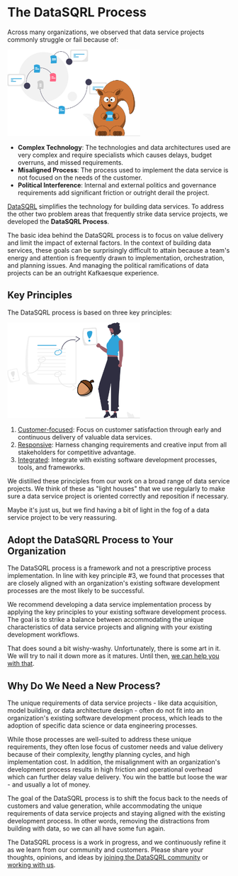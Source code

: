 # The DataSQRL Process

Across many organizations, we observed that data service projects commonly struggle or fail because of:

<img src="/img/generic/undraw_process.svg" alt="DataSQRL Process >" width="300"/>

* **Complex Technology**: The technologies and data architectures used are very complex and require specialists which causes delays, budget overruns, and missed requirements.
* **Misaligned Process**: The process used to implement the data service is not focused on the needs of the customer.
* **Political Interference**: Internal and external politics and governance requirements add significant friction or outright derail the project.

[DataSQRL](/docs/getting-started/concepts/datasqrl) simplifies the technology for building data services. To address the other two problem areas that frequently strike data service projects, we developed the **DataSQRL Process**.

The basic idea behind the DataSQRL process is to focus on value delivery and limit the impact of external factors. In the context of building data services, these goals can be surprisingly difficult to attain because a team's energy and attention is frequently drawn to implementation, orchestration, and planning issues. And managing the political ramifications of data projects can be an outright Kafkaesque experience.

## Key Principles

The DataSQRL process is based on three key principles:

<img src="/img/generic/undraw_key_point.svg" alt="DataSQRL Process Key Principles >" width="300"/>

1. [Customer-focused](./customer-focused): Focus on customer satisfaction through early and continuous delivery of valuable data services.
2. [Responsive](./responsive): Harness changing requirements and creative input from all stakeholders for competitive advantage.
3. [Integrated](./integrated): Integrate with existing software development processes, tools, and frameworks.

We distilled these principles from our work on a broad range of data service projects. We think of these as "light houses" that we use regularly to make sure a data service project is oriented correctly and reposition if necessary.

Maybe it's just us, but we find having a bit of light in the fog of a data service project to be very reassuring.

## Adopt the DataSQRL Process to Your Organization

The DataSQRL process is a framework and not a prescriptive process implementation. In line with key principle #3, we found that processes that are closely aligned with an organization's existing software development processes are the most likely to be successful.

We recommend developing a data service implementation process by applying the key principles to your existing software development process. The goal is to strike a balance between accommodating the unique characteristics of data service projects and aligning with your existing development workflows.

That does sound a bit wishy-washy. Unfortunately, there is some art in it. We will try to nail it down more as it matures. Until then, [we can help you with that](/services).

## Why Do We Need a New Process?

The unique requirements of data service projects - like data acquisition, model building, or data architecture design - often do not fit into an organization's existing software development process, which leads to the adoption of specific data science or data engineering processes.

While those processes are well-suited to address these unique requirements, they often lose focus of customer needs and value delivery because of their complexity, lengthy planning cycles, and high implementation cost. In addition, the misalignment with an organization's development process results in high friction and operational overhead which can further delay value delivery. You win the battle but loose the war - and usually a lot of money.

The goal of the DataSQRL process is to shift the focus back to the needs of customers and value generation, while accommodating the unique requirements of data service projects and staying aligned with the existing development process. In other words, removing the distractions from building with data, so we can all have some fun again.

The DataSQRL process is a work in progress, and we continuously refine it as we learn from our community and customers. Please share your thoughts, opinions, and ideas by [joining the DataSQRL community](/community) or [working with us](/services).